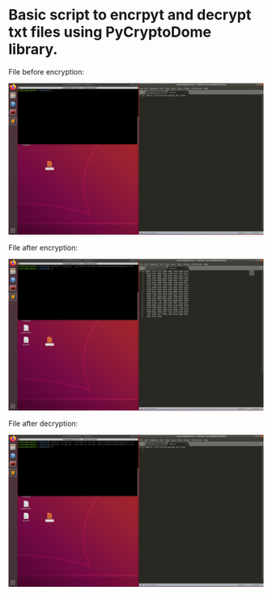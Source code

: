 # Basic script to encrpyt and decrypt txt files using PyCryptoDome library. 

File before encryption:

<img src="https://github.com/ibrahimswati/Cryptography-Cybersecurity/blob/main/crypt2.png">

File after encryption:

<img src="https://github.com/ibrahimswati/Cryptography-Cybersecurity/blob/main/crypt.png">

File after decryption:

<img src="https://github.com/ibrahimswati/Cryptography-Cybersecurity/blob/main/crypt1.png">

